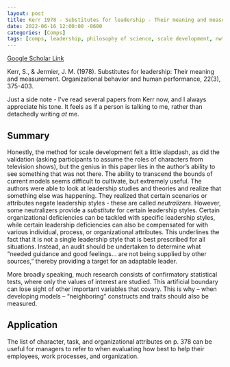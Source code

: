 ```yaml
---
layout: post
title: Kerr 1978 - Substitutes for leadership - Their meaning and measurement
date: 2022-06-16 12:00:00 -0600
categories: [Comps]
tags: [comps, leadership, philosophy of science, scale development, nwt]
---
```


[Google Scholar Link](https://scholar.google.com/scholar?hl=en&as_sdt=0%2C45&q=Substitutes+for+leadership+-+Their+meaning+and+measurement&btnG=)

Kerr, S., & Jermier, J. M. (1978). Substitutes for leadership: Their meaning and measurement. Organizational behavior and human performance, 22(3), 375-403.

Just a side note - I've read several papers from Kerr now, and I always appreciate his tone.  It feels as if a person is talking to me, rather than detachedly writing _at_ me.

## Summary
Honestly, the method for scale development felt a little slapdash, as did the validation (asking participants to assume the roles of characters from television shows), but the genius in this paper lies in the author’s ability to see something that was not there.  The ability to transcend the bounds of current models seems difficult to cultivate, but extremely useful.  The authors were able to look at leadership studies and theories and realize that something else was happening.  They realized that certain scenarios or attributes negate leadership styles - these are called _neutralizers_.  However, some neutralizers provide a _substitute_ for certain leadership styles.  Certain organizational deficiencies can be tackled with specific leadership styles, while certain leadership deficiencies can also be compensated for with various individual, process, or organizational attributes.  This underlines the fact that it is not a single leadership style that is best prescribed for all situations.  Instead, an audit should be undertaken to determine what “needed guidance and good feelings… are not being supplied by other sources,” thereby providing a target for an adaptable leader.

More broadly speaking, much research consists of confirmatory statistical tests, where only the values of interest are studied.  This artificial boundary can lose sight of other important variables that covary.  This is why – when developing models – “neighboring” constructs and traits should also be measured.

## Application
The list of character, task, and organizational attributes on p. 378 can be useful for managers to refer to when evaluating how best to help their employees, work processes, and organization.
